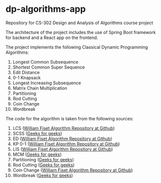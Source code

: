 # dp-algorithms-app
Repository for CS-302 Design and Analysis of Algorithms course project

The architecture of the project includes the use of Spring Boot framework for backend and a React app on the frontend.

The project implements the following Classical Dynamic Programming Algorithms:
1. Longest Common Subsequence
2. Shortest Common Super Sequence
3. Edit Distance
4. 0-1 Knapsack
5. Longest Increasing Subsequence
6. Matrix Chain Multiplication
7. Partitioning
8. Rod Cutting
9. Coin Change
10. Wordbreak

The code for the algorithm is taken from the following sources:
1. LCS ([William Fiset Algorithm Repository at Github](https://github.com/williamfiset/Algorithms/blob/master/src/main/java/com/williamfiset/algorithms/dp/LongestCommonSubsequence.java))
2. SCSS ([Geeks for geeks](https://www.geeksforgeeks.org/shortest-common-supersequence/))
3. ED ([William Fiset Algorithm Repository at Github](https://github.com/williamfiset/Algorithms/blob/master/src/main/java/com/williamfiset/algorithms/dp/EditDistance.java))
4. KP 0-1 ([William Fiset Algorithm Repository at Github](https://github.com/williamfiset/Algorithms/blob/master/src/main/java/com/williamfiset/algorithms/dp/Knapsack_01.java))
5. LIS ([William Fiset Algorithm Repository at Github](https://github.com/williamfiset/Algorithms/blob/master/src/main/java/com/williamfiset/algorithms/dp/LongestIncreasingSubsequence.java))
6. MCM ([Geeks for geeks](https://www.geeksforgeeks.org/java-program-for-matrix-chain-multiplication-dp-8/))
7. Partitioning ([Geeks for geeks](https://www.geeksforgeeks.org/partition-problem-dp-18/))
8. Rod Cutting ([Geeks for geeks](https://www.geeksforgeeks.org/java-program-for-cutting-a-rod-dp-13/))
9. Coin Change ([William Fiset Algorithm Repository at Github](https://github.com/williamfiset/Algorithms/blob/master/src/main/java/com/williamfiset/algorithms/dp/CoinChange.java))
10. Wordbreak ([Geeks for geeks](https://www.geeksforgeeks.org/word-break-problem-dp-32/))
